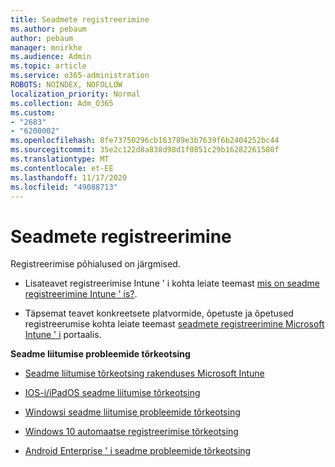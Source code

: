 ```yaml
---
title: Seadmete registreerimine
ms.author: pebaum
author: pebaum
manager: mnirkhe
ms.audience: Admin
ms.topic: article
ms.service: o365-administration
ROBOTS: NOINDEX, NOFOLLOW
localization_priority: Normal
ms.collection: Adm_O365
ms.custom:
- "2683"
- "6200002"
ms.openlocfilehash: 8fe73750296cb163789e3b7639f6b2404252bc44
ms.sourcegitcommit: 35e2c122d8a838d98d1f0851c29b16282261580f
ms.translationtype: MT
ms.contentlocale: et-EE
ms.lasthandoff: 11/17/2020
ms.locfileid: "49088713"
---
```

# <a name="how-to-enroll-devices"></a>Seadmete registreerimine

Registreerimise põhialused on järgmised.

- Lisateavet registreerimise Intune ' i kohta leiate teemast [mis on seadme registreerimine Intune ' is?](https://docs.microsoft.com/mem/intune/enrollment/device-enrollment).

- Täpsemat teavet konkreetsete platvormide, õpetuste ja õpetused registreerumise kohta leiate teemast [seadmete registreerimine Microsoft Intune ' i](https://docs.microsoft.com/mem/intune/enrollment/) portaalis.

**Seadme liitumise probleemide tõrkeotsing**

- [Seadme liitumise tõrkeotsing rakenduses Microsoft Intune](https://docs.microsoft.com/mem/intune/enrollment/troubleshoot-device-enrollment-in-intune)

- [IOS-i/iPadOS seadme liitumise tõrkeotsing](https://docs.microsoft.com/mem/intune/enrollment/troubleshoot-ios-enrollment-errors)

- [Windowsi seadme liitumise probleemide tõrkeotsing](https://docs.microsoft.com/mem/intune/enrollment/troubleshoot-windows-enrollment-errors)

- [Windows 10 automaatse registreerimise tõrkeotsing](https://docs.microsoft.com/mem/intune/enrollment/troubleshoot-windows-auto-enrollment)

- [Android Enterprise ' i seadme probleemide tõrkeotsing](https://docs.microsoft.com/mem/intune/enrollment/troubleshoot-android-enrollment)


